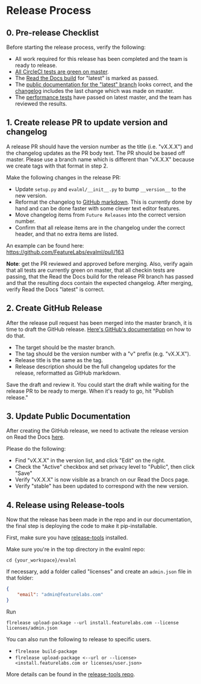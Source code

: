 # Release Process

## 0. Pre-release Checklist
Before starting the release process, verify the following:
* All work required for this release has been completed and the team is ready to release.
* [All CircleCI tests are green on master](https://app.circleci.com/pipelines/github/FeatureLabs/evalml?branch=master).
* The [Read the Docs build](https://readthedocs.com/projects/feature-labs-inc-evalml/builds/) for "latest" is marked as passed.
* The [public documentation for the "latest" branch](https://evalml.featurelabs.com/en/latest/) looks correct, and the [changelog](https://evalml.featurelabs.com/en/latest/changelog.html) includes the last change which was made on master.
* The [performance tests](https://github.com/FeatureLabs/evalml-performance-tests) have passed on latest master, and the team has reviewed the results.

## 1. Create release PR to update version and changelog
A release PR should have the version number as the title (i.e. "vX.X.X") and the changelog updates as the PR body text. The PR should be based off master. Please use a branch name which is different than "vX.X.X" because we create tags with that format in step 2.

Make the following changes in the release PR:
* Update `setup.py` and `evalml/__init__.py` to bump `__version__` to the new version.
* Reformat the changelog to [GitHub markdown](https://guides.github.com/features/mastering-markdown/). This is currently done by hand and can be done faster with some clever text editor features.
* Move changelog items from `Future Releases` into the correct version number.
* Confirm that all release items are in the changelog under the correct header, and that no extra items are listed.

An example can be found here: https://github.com/FeatureLabs/evalml/pull/163

**Note**: get the PR reviewed and approved before merging. Also, verify again that all tests are currently green on master, that all checkin tests are passing, that the Read the Docs build for the release PR branch has passed and that the resulting docs contain the expected changelog. After merging, verify Read the Docs "latest" is correct.

## 2. Create GitHub Release
After the release pull request has been merged into the master branch, it is time to draft the GitHub release. [Here's GitHub's documentation](https://help.github.com/en/github/administering-a-repository/managing-releases-in-a-repository#creating-a-release) on how to do that.
* The target should be the master branch.
* The tag should be the version number with a "v" prefix (e.g. "vX.X.X").
* Release title is the same as the tag.
* Release description should be the full changelog updates for the release, reformatted as GitHub markdown.

Save the draft and review it. You could start the draft while waiting for the release PR to be ready to merge. When it's ready to go, hit "Publish release."

## 3. Update Public Documentation
After creating the GitHub release, we need to activate the release version on Read the Docs [here](https://readthedocs.com/projects/feature-labs-inc-evalml/versions/).

Please do the following:
* Find "vX.X.X" in the version list, and click "Edit" on the right.
* Check the "Active" checkbox and set privacy level to "Public", then click "Save"
* Verify "vX.X.X" is now visible as a branch on our Read the Docs page.
* Verify "stable" has been updated to correspond with the new version.

## 4. Release using Release-tools
Now that the release has been made in the repo and in our documentation, the final step is deploying the code to make it pip-installable.

First, make sure you have [release-tools](https://github.com/FeatureLabs/release-tools) installed.

Make sure you're in the top directory in the evalml repo:
```shell
cd {your_workspace}/evalml
```

If necessary, add a folder called "licenses" and create an `admin.json` file in that folder:
```json
{
    "email": "admin@featurelabs.com"
}
```

Run
```shell
flrelease upload-package --url install.featurelabs.com --license licenses/admin.json
```

You can also run the following to release to specific users.
* `flrelease build-package`
* `flrelease upload-package <--url or --license> <install.featurelabs.com or licenses/user.json>`

More details can be found in the [release-tools repo](https://github.com/FeatureLabs/release-tools).

